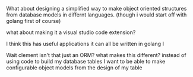 What about designing a simplified way to make object oriented structures from database models
in differnt languages. (though i would start off with golang first of course)

what about making it a visual studio code extension?

I think this has useful applications 
it can all be written in golang I

Wait clement isn't that just an ORM?
what makes this different?
instead of using code to build my database tables I want to be able to make configurable
object models from the design of my table